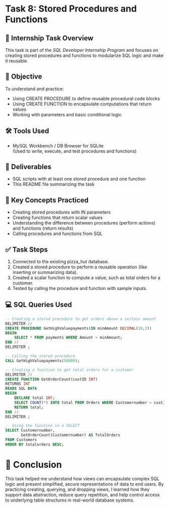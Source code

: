 # Task 8: Stored Procedures and Functions

## 📘 Internship Task Overview

This task is part of the *SQL Developer Internship Program* and focuses on creating stored procedures and functions to modularize SQL logic and make it reusable.

## 🎯 Objective

To understand and practice:
- Using CREATE PROCEDURE to define reusable procedural code blocks
- Using CREATE FUNCTION to encapsulate computations that return values
- Working with parameters and basic conditional logic

## 🛠️ Tools Used

- MySQL Workbench / DB Browser for SQLite  
(Used to write, execute, and test procedures and functions)

## 📁 Deliverables

- SQL scripts with at least one stored procedure and one function  
- This README file summarizing the task

## 🧱 Key Concepts Practiced

- Creating stored procedures with IN parameters
- Creating functions that return scalar values
- Understanding the difference between procedures (perform actions) and functions (return results)
- Calling procedures and functions from SQL

## ✅ Task Steps

1. Connected to the existing pizza_hut database.
2. Created a stored procedure to perform a reusable operation (like inserting or summarizing data).
3. Created a scalar function to compute a value, such as total orders for a customer.
4. Tested by calling the procedure and function with sample inputs.

## 💻 SQL Queries Used

```sql
-- Creating a stored procedure to get orders above a certain amount
DELIMITER //
CREATE PROCEDURE GetHighValuepayments(IN minAmount DECIMAL(10,2))
BEGIN
    SELECT * FROM payments WHERE Amount > minAmount;
END //
DELIMITER ;

-- Calling the stored procedure
CALL GetHighValuepayments(50000);

-- Creating a function to get total orders for a customer
DELIMITER //
CREATE FUNCTION GetOrderCount(custID INT)
RETURNS INT
READS SQL DATA
BEGIN
    DECLARE total INT;
    SELECT COUNT(*) INTO total FROM Orders WHERE Customernumber = custID;
    RETURN total;
END //
DELIMITER ;

-- Using the function in a SELECT
SELECT Customernumber, 
       GetOrderCount(Customernumber) AS TotalOrders 
FROM Customers 
ORDER BY totalorders DESC;
```
# 📌 Conclusion
This task helped me understand how views can encapsulate complex SQL logic and present simplified, secure representations of data to end users. By practicing creating, querying, and dropping views, I learned how they support data abstraction, reduce query repetition, and help control access to underlying table structures in real-world database systems.
